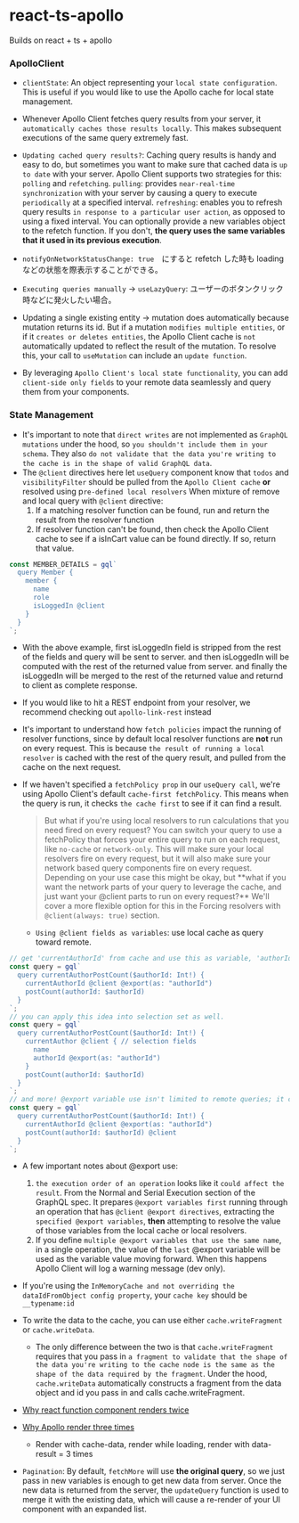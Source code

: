# react-ts-apollo

Builds on react + ts + apollo

### ApolloClient

- `clientState`: An object representing your `local state configuration`. This is useful if you would like to use the Apollo cache for local state management.
- Whenever Apollo Client fetches query results from your server, it `automatically caches those results locally`. This makes subsequent executions of the same query extremely fast.
- `Updating cached query results?`: Caching query results is handy and easy to do, but sometimes you want to make sure that cached data is `up to date` with your server. Apollo Client supports two strategies for this: `polling` and `refetching`.
  `pulling`: provides `near-real-time synchronization` with your server by causing a query to execute `periodically` at a specified interval.
  `refreshing`: enables you to refresh query results `in response to a particular user action`, as opposed to using a fixed interval. You can optionally provide a new variables object to the refetch function. If you don't, **the query uses the same variables that it used in its previous execution**.
- `notifyOnNetworkStatusChange: true`　にすると refetch した時も loading などの状態を際表示することができる。
- `Executing queries manually` -> `useLazyQuery`: ユーザーのボタンクリック時などに発火したい場合。
- Updating a single existing entity -> mutation does automatically because mutation returns its id. But if a mutation `modifies multiple entities`, or if it `creates or deletes entities`, the Apollo Client cache is `not` automatically updated to reflect the result of the mutation. To resolve this, your call to `useMutation` can include an `update function`.

- By leveraging `Apollo Client's local state functionality`, you can add `client-side only fields` to your remote data seamlessly and query them from your components.

### State Management

- It's important to note that `direct writes` are not implemented as `GraphQL mutations` under the hood, so `you shouldn't include them in your schema`. They also `do not validate that the data you're writing to the cache is in the shape of valid GraphQL data`.
- The `@client` directives here let `useQuery` component know that `todos` and `visibilityFilter` should be pulled from the `Apollo Client cache` **or** resolved using p`re-defined local resolvers` When mixture of remove and local query with `@client` directive:
  1. If a matching resolver function can be found, run and return the result from the resolver function
  2. If resolver function can't be found, then check the Apollo Client cache to see if a isInCart value can be found directly. If so, return that value.

```javascript
const MEMBER_DETAILS = gql`
  query Member {
    member {
      name
      role
      isLoggedIn @client
    }
  }
`;
```

- With the above example, first isLoggedIn field is stripped from the rest of the fields and query will be sent to server. and then isLoggedIn will be computed with the rest of the returned value from server. and finally the isLoggedIn will be merged to the rest of the returned value and returnd to client as complete response.

- If you would like to hit a REST endpoint from your resolver, we recommend checking out `apollo-link-rest` instead
- It's important to understand how `fetch policies` impact the running of resolver functions, since by default local resolver functions are **not** run on every request. This is because `the result of running a local resolver` is cached with the rest of the query result, and pulled from the cache on the next request.
- If we haven't specified a `fetchPolicy prop` in our `useQuery call`, we're using Apollo Client's default `cache-first fetchPolicy`. This means when the query is run, it checks `the cache first` to see if it can find a result.

  > But what if you're using local resolvers to run calculations that you need fired on every request? You can switch your query to use a fetchPolicy that forces your entire query to run on each request, like `no-cache` or `network-only`. This will make sure your local resolvers fire on every request, but it will also make sure your network based query components fire on every request. Depending on your use case this might be okay, but \*\*what if you want the network parts of your query to leverage the cache, and just want your @client parts to run on every request?\*\* We'll cover a more flexible option for this in the Forcing resolvers with `@client(always: true)` section.

  - `Using @client fields as variables`: use local cache as query toward remote.

```javascript
// get 'currentAuthorId' from cache and use this as variable, 'authorId' which is used in postCount field in the next, to query toward remote
const query = gql`
  query currentAuthorPostCount($authorId: Int!) {
    currentAuthorId @client @export(as: "authorId")
    postCount(authorId: $authorId)
  }
`;
// you can apply this idea into selection set as well.
const query = gql`
  query currentAuthorPostCount($authorId: Int!) {
    currentAuthor @client { // selection fields
      name
      authorId @export(as: "authorId")
    }
    postCount(authorId: $authorId)
  }
`;
// and more! @export variable use isn't limited to remote queries; it can also be used to define variables for other @client fields or selection sets:
const query = gql`
  query currentAuthorPostCount($authorId: Int!) {
    currentAuthorId @client @export(as: "authorId")
    postCount(authorId: $authorId) @client
  }
`;
```

- A few important notes about @export use:
  1. `the execution order of an operation` looks like it `could affect the result`. From the Normal and Serial Execution section of the GraphQL spec. It prepares `@export variables first` running through an operation that has `@client @export directives`, extracting the `specified @export variables`, **then** attempting to resolve the value of those variables from the local cache or local resolvers.
  2. If you define `multiple @export variables that use the same name`, in a single operation, the value of the `last` @export variable will be used as the variable value moving forward. When this happens Apollo Client will log a warning message (dev only).
- If you're using the `InMemoryCache and not overriding the dataIdFromObject config property`, your `cache key` should be `__typename:id`
- To write the data to the cache, you can use either `cache.writeFragment` or `cache.writeData`.

  - The only difference between the two is that `cache.writeFragment` requires that you pass in `a fragment to validate that the shape of the data you're writing to the cache node is the same as the shape of the data required by the fragment`. Under the hood, `cache.writeData` automatically constructs a fragment from the data object and id you pass in and calls cache.writeFragment.

- [Why react function component renders twice](https://mariosfakiolas.com/blog/my-react-components-render-twice-and-drive-me-crazy/)
- [Why Apollo render three times](https://github.com/trojanowski/react-apollo-hooks/issues/36#issuecomment-448055185)

  - Render with cache-data, render while loading, render with data-result = 3 times

- `Pagination`: By default, `fetchMore` will use **the original query**, so we just pass in new variables is enough to get new data from server. Once the new data is returned from the server, the `updateQuery` function is used to merge it with the existing data, which will cause a re-render of your UI component with an expanded list.
